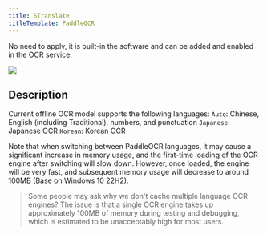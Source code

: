 ```yaml
---
title: STranslate
titleTemplate: PaddleOCR
---
```


No need to apply, it is built-in the software and can be added and enabled in the OCR service.

![](/img/ocr_paddleocr.gif)

## Description
Current offline OCR model supports the following languages:
`Auto`: Chinese, English (including Traditional), numbers, and punctuation
`Japanese`: Japanese OCR
`Korean`: Korean OCR

Note that when switching between PaddleOCR languages, it may cause a significant increase in memory usage, and the first-time loading of the OCR engine after switching will slow down. However, once loaded, the engine will be very fast, and subsequent memory usage will decrease to around 100MB (Base on Windows 10 22H2).

> Some people may ask why we don't cache multiple language OCR engines? The issue is that a single OCR engine takes up approximately 100MB of memory during testing and debugging, which is estimated to be unacceptably high for most users.